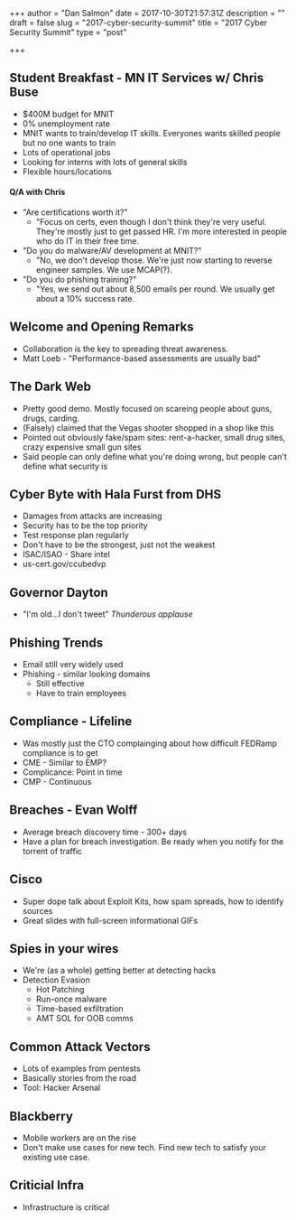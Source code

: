 +++
author = "Dan Salmon"
date = 2017-10-30T21:57:31Z
description = ""
draft = false
slug = "2017-cyber-security-summit"
title = "2017 Cyber Security Summit"
type = "post"

+++

## Student Breakfast - MN IT Services w/ Chris Buse
* $400M budget for MNIT
* 0% unemployment rate
* MNIT wants to train/develop IT skills. Everyones wants skilled people but no one wants to train
* Lots of operational jobs
* Looking for interns with lots of general skills
* Flexible hours/locations

#### Q/A with Chris
* "Are certifications worth it?"
    * "Focus on certs, even though I don't think they're very useful. They're mostly just to get passed HR. I'm more interested in people who do IT in their free time.
* "Do you do malware/AV development at MNIT?"
    * "No, we don't develop those. We're just now starting to reverse engineer samples. We use MCAP(?).
* "Do you do phishing training?"
    * "Yes, we send out about 8,500 emails per round. We usually get about a 10% success rate.

## Welcome and Opening Remarks
* Collaboration is the key to spreading threat awareness.
* Matt Loeb - "Performance-based assessments are usually bad"

## The Dark Web
* Pretty good demo. Mostly focused on scareing people about guns, drugs, carding.
* (Falsely) claimed that the Vegas shooter shopped in a shop like this 
* Pointed out obviously fake/spam sites: rent-a-hacker, small drug sites, crazy expensive small gun sites
* Said people can only define what you're doing wrong, but people can't define what security is

## Cyber Byte with Hala Furst from DHS
* Damages from attacks are increasing
* Security has to be the top priority
* Test response plan regularly
* Don't have to be the strongest, just not the weakest
* ISAC/ISAO - Share intel
* us-cert.gov/ccubedvp

## Governor Dayton
* "I'm old...I don't tweet" *Thunderous applause*

## Phishing Trends
* Email still very widely used
* Phishing - similar looking domains
    * Still effective
    * Have to train employees

## Compliance - Lifeline 
* Was mostly just the CTO complainging about how difficult FEDRamp compliance is to get
* CME - Similar to EMP?
* Complicance: Point in time
* CMP - Continuous 


## Breaches - Evan Wolff
* Average breach discovery time - 300+ days
* Have a plan for breach investigation. Be ready when you notify for the torrent of traffic

## Cisco
* Super dope talk about Exploit Kits, how spam spreads, how to identify sources
* Great slides with full-screen informational GIFs

## Spies in your wires
* We're (as a whole) getting better at detecting hacks
* Detection Evasion
    * Hot Patching
    * Run-once malware
    * Time-based exfiltration
    * AMT SOL for OOB comms

## Common Attack Vectors
* Lots of examples from pentests
* Basically stories from the road
* Tool: Hacker Arsenal

## Blackberry
* Mobile workers are on the rise
* Don't make use cases for new tech. Find new tech to satisfy your existing use case. 

## Criticial Infra
* Infrastructure is critical





